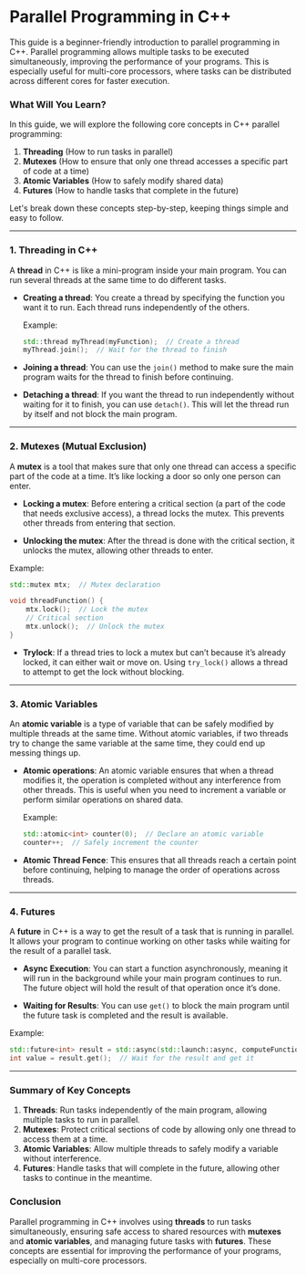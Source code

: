# Parallel Programming in C++

This guide is a beginner-friendly introduction to parallel programming in C++. Parallel programming allows multiple tasks to be executed simultaneously, improving the performance of your programs. This is especially useful for multi-core processors, where tasks can be distributed across different cores for faster execution.

### **What Will You Learn?**
In this guide, we will explore the following core concepts in C++ parallel programming:
1. **Threading** (How to run tasks in parallel)
2. **Mutexes** (How to ensure that only one thread accesses a specific part of code at a time)
3. **Atomic Variables** (How to safely modify shared data)
4. **Futures** (How to handle tasks that complete in the future)

Let's break down these concepts step-by-step, keeping things simple and easy to follow.

---

### **1. Threading in C++**
A **thread** in C++ is like a mini-program inside your main program. You can run several threads at the same time to do different tasks.

- **Creating a thread**: You create a thread by specifying the function you want it to run. Each thread runs independently of the others.
  
  Example:
  ```cpp
  std::thread myThread(myFunction);  // Create a thread
  myThread.join();  // Wait for the thread to finish
  ```

- **Joining a thread**: You can use the `join()` method to make sure the main program waits for the thread to finish before continuing.
  
- **Detaching a thread**: If you want the thread to run independently without waiting for it to finish, you can use `detach()`. This will let the thread run by itself and not block the main program.

---

### **2. Mutexes (Mutual Exclusion)**
A **mutex** is a tool that makes sure that only one thread can access a specific part of the code at a time. It’s like locking a door so only one person can enter.

- **Locking a mutex**: Before entering a critical section (a part of the code that needs exclusive access), a thread locks the mutex. This prevents other threads from entering that section.
  
- **Unlocking the mutex**: After the thread is done with the critical section, it unlocks the mutex, allowing other threads to enter.

Example:
```cpp
std::mutex mtx;  // Mutex declaration

void threadFunction() {
    mtx.lock();  // Lock the mutex
    // Critical section
    mtx.unlock();  // Unlock the mutex
}
```

- **Trylock**: If a thread tries to lock a mutex but can’t because it’s already locked, it can either wait or move on. Using `try_lock()` allows a thread to attempt to get the lock without blocking.

---

### **3. Atomic Variables**
An **atomic variable** is a type of variable that can be safely modified by multiple threads at the same time. Without atomic variables, if two threads try to change the same variable at the same time, they could end up messing things up.

- **Atomic operations**: An atomic variable ensures that when a thread modifies it, the operation is completed without any interference from other threads. This is useful when you need to increment a variable or perform similar operations on shared data.
  
  Example:
  ```cpp
  std::atomic<int> counter(0);  // Declare an atomic variable
  counter++;  // Safely increment the counter
  ```

- **Atomic Thread Fence**: This ensures that all threads reach a certain point before continuing, helping to manage the order of operations across threads.

---

### **4. Futures**
A **future** in C++ is a way to get the result of a task that is running in parallel. It allows your program to continue working on other tasks while waiting for the result of a parallel task.

- **Async Execution**: You can start a function asynchronously, meaning it will run in the background while your main program continues to run. The future object will hold the result of that operation once it’s done.

- **Waiting for Results**: You can use `get()` to block the main program until the future task is completed and the result is available.

Example:
```cpp
std::future<int> result = std::async(std::launch::async, computeFunction);
int value = result.get();  // Wait for the result and get it
```

---

### **Summary of Key Concepts**

1. **Threads**: Run tasks independently of the main program, allowing multiple tasks to run in parallel.
2. **Mutexes**: Protect critical sections of code by allowing only one thread to access them at a time.
3. **Atomic Variables**: Allow multiple threads to safely modify a variable without interference.
4. **Futures**: Handle tasks that will complete in the future, allowing other tasks to continue in the meantime.

### **Conclusion**
Parallel programming in C++ involves using **threads** to run tasks simultaneously, ensuring safe access to shared resources with **mutexes** and **atomic variables**, and managing future tasks with **futures**. These concepts are essential for improving the performance of your programs, especially on multi-core processors.

